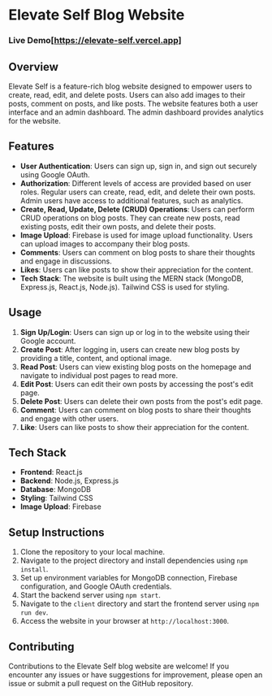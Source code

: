 # Elevate Self Blog Website

### Live Demo[https://elevate-self.vercel.app]

## Overview

Elevate Self is a feature-rich blog website designed to empower users to create, read, edit, and delete posts. Users can also add images to their posts, comment on posts, and like posts. The website features both a user interface and an admin dashboard. The admin dashboard provides analytics for the website.

## Features

- **User Authentication**: Users can sign up, sign in, and sign out securely using Google OAuth.
- **Authorization**: Different levels of access are provided based on user roles. Regular users can create, read, edit, and delete their own posts. Admin users have access to additional features, such as analytics.
- **Create, Read, Update, Delete (CRUD) Operations**: Users can perform CRUD operations on blog posts. They can create new posts, read existing posts, edit their own posts, and delete their posts.
- **Image Upload**: Firebase is used for image upload functionality. Users can upload images to accompany their blog posts.
- **Comments**: Users can comment on blog posts to share their thoughts and engage in discussions.
- **Likes**: Users can like posts to show their appreciation for the content.
- **Tech Stack**: The website is built using the MERN stack (MongoDB, Express.js, React.js, Node.js). Tailwind CSS is used for styling.

## Usage

1. **Sign Up/Login**: Users can sign up or log in to the website using their Google account.
2. **Create Post**: After logging in, users can create new blog posts by providing a title, content, and optional image.
3. **Read Post**: Users can view existing blog posts on the homepage and navigate to individual post pages to read more.
4. **Edit Post**: Users can edit their own posts by accessing the post's edit page.
5. **Delete Post**: Users can delete their own posts from the post's edit page.
6. **Comment**: Users can comment on blog posts to share their thoughts and engage with other users.
7. **Like**: Users can like posts to show their appreciation for the content.


## Tech Stack

- **Frontend**: React.js
- **Backend**: Node.js, Express.js
- **Database**: MongoDB
- **Styling**: Tailwind CSS
- **Image Upload**: Firebase


## Setup Instructions

1. Clone the repository to your local machine.
2. Navigate to the project directory and install dependencies using `npm install`.
3. Set up environment variables for MongoDB connection, Firebase configuration, and Google OAuth credentials.
4. Start the backend server using `npm start`.
5. Navigate to the `client` directory and start the frontend server using `npm run dev`.
6. Access the website in your browser at `http://localhost:3000`.

## Contributing

Contributions to the Elevate Self blog website are welcome! If you encounter any issues or have suggestions for improvement, please open an issue or submit a pull request on the GitHub repository.